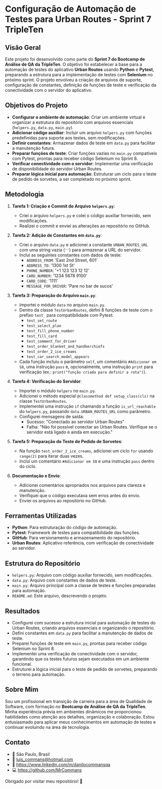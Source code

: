 # Configuração de Automação de Testes para Urban Routes - Sprint 7 TripleTen

## Visão Geral

Este projeto foi desenvolvido como parte do **Sprint 7 do Bootcamp de Análise de QA da TripleTen**. O objetivo foi estabelecer a base para a automação de testes do aplicativo **Urban Routes** usando **Python** e **Pytest**, preparando a estrutura para a implementação de testes com **Selenium** no próximo sprint. O projeto envolveu a criação de arquivos de suporte, configuração de constantes, definição de funções de teste e verificação da conectividade com o servidor do aplicativo.

## Objetivos do Projeto

- **Configurar o ambiente de automação**: Criar um ambiente virtual e organizar a estrutura do repositório com arquivos essenciais (`helpers.py`, `data.py`, `main.py`).
- **Adicionar código auxiliar**: Incluir um arquivo `helpers.py` com funções predefinidas para suporte aos testes, sem modificações.
- **Definir constantes**: Armazenar dados de teste em `data.py` para facilitar a manutenção futura.
- **Preparar funções de teste**: Criar funções vazias no `main.py` compatíveis com Pytest, prontas para receber código Selenium no Sprint 8.
- **Verificar conectividade com o servidor**: Implementar uma verificação de disponibilidade do servidor Urban Routes.
- **Preparar lógica inicial para automação**: Estruturar um ciclo para o teste de pedido de sorvetes, a ser completado no próximo sprint.

## Metodologia

1. **Tarefa 1: Criação e Commit do Arquivo `helpers.py`**:
   - Criei o arquivo `helpers.py` e colei o código auxiliar fornecido, sem modificações.
   - Realizei o commit e enviei as alterações ao repositório no GitHub.

2. **Tarefa 2: Adição de Constantes em `data.py`**:
   - Criei o arquivo `data.py` e adicionei a constante `URBAN_ROUTES_URL` com uma string vazia (`''`) para armazenar a URL do servidor.
   - Incluí as seguintes constantes com dados de teste:
     - `ADDRESS_FROM`: 'East 2nd Street, 601'
     - `ADDRESS_TO`: '1300 1st St'
     - `PHONE_NUMBER`: '+1 123 123 12 12'
     - `CARD_NUMBER`: '1234 5678 9100'
     - `CARD_CODE`: '1111'
     - `MESSAGE_FOR_DRIVER`: 'Pare no bar de sucos'

3. **Tarefa 3: Preparação do Arquivo `main.py`**:
   - Importei o módulo `data` no arquivo `main.py`.
   - Dentro da classe `TestUrbanRoutes`, defini 8 funções de teste com o prefixo `test_` para compatibilidade com Pytest:
     - `test_set_route`
     - `test_select_plan`
     - `test_fill_phone_number`
     - `test_fill_card`
     - `test_comment_for_driver`
     - `test_order_blanket_and_handkerchiefs`
     - `test_order_2_ice_creams`
     - `test_car_search_model_appears`
   - Cada função incluiu o parâmetro `self`, um comentário `#Adicionar em S8`, uma instrução `pass` e, opcionalmente, uma instrução `print` para verificação (ex.: `print("função criada para definir a rota")`).

4. **Tarefa 4: Verificação do Servidor**:
   - Importei o módulo `helpers` no `main.py`.
   - Adicionei o método especial `@classmethod def setup_class(cls)` na classe `TestUrbanRoutes`.
   - Implementei uma instrução `if` chamando a função `is_url_reachable` do `helpers.py`, passando `data.URBAN_ROUTES_URL` como parâmetro.
   - Configurei mensagens de saída:
     - Sucesso: "Conectado ao servidor Urban Routes"
     - Falha: "Não foi possível conectar ao Urban Routes. Verifique se o servidor está ligado e ainda em execução."

5. **Tarefa 5: Preparação do Teste de Pedido de Sorvetes**:
   - Na função `test_order_2_ice_creams`, adicionei um ciclo `for` usando `range(2)` para iterar duas vezes.
   - Incluí um comentário `#Adicionar em S8` e uma instrução `pass` dentro do ciclo.

6. **Documentação e Envio**:
   - Adicionei comentários apropriados nos arquivos para clareza e manutenção.
   - Verifiquei que o código executava sem erros antes do envio.
   - Enviei os arquivos ao repositório no GitHub.

## Ferramentas Utilizadas

- **Python**: Para estruturação do código de automação.
- **Pytest**: Framework de testes para compatibilidade das funções.
- **GitHub**: Para versionamento e armazenamento do repositório.
- **Urban Routes**: Aplicativo referência, com verificação de conectividade ao servidor.

## Estrutura do Repositório

- `helpers.py`: Arquivo com código auxiliar fornecido, sem modificações.
- `data.py`: Arquivo com constantes de dados de teste.
- `main.py`: Arquivo principal com a classe de testes e funções preparadas para automação.
- `README.md`: Este arquivo, descrevendo o projeto.

## Resultados

- Configurei com sucesso a estrutura inicial para automação de testes do Urban Routes, criando arquivos essenciais e organizando o repositório.
- Defini constantes em `data.py` para facilitar a manutenção de dados de teste.
- Preparei funções de teste em `main.py`, prontas para receber código Selenium no Sprint 8.
- Implementei uma verificação de conectividade com o servidor, garantindo que os testes futuros sejam executados em um ambiente funcional.
- Estruturei a lógica inicial para o teste de pedido de sorvetes, preparando o terreno para automação.

## Sobre Mim

Sou um profissional em transição de carreira para a área de Qualidade de Software, com formação no **Bootcamp de Análise de QA da TripleTen**. Minha experiência prévia em ambientes dinâmicos me proporcionou habilidades como atenção aos detalhes, organização e colaboração. Estou entusiasmado para aplicar meus conhecimentos em automação de testes e continuar evoluindo na área de tecnologia.

## Contato

- 📍 São Paulo, Brasil
- 📧 luis_commans@hotmail.com
- 🔗 https://www.linkedin.com/in/danilocommansqa
- 💻 https://github.com/MrCommans

Obrigado por visitar meu repositório! 🚖
